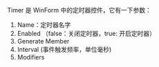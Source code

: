 Timer 是 WinForm 中的定时器控件，它有一下参数：

1. Name：定时器名字
2. Enabled （false：关闭定时器，true: 开启定时器）
3. Generate Member
4. Interval (事件触发频率，单位毫秒)
5. Modifiers